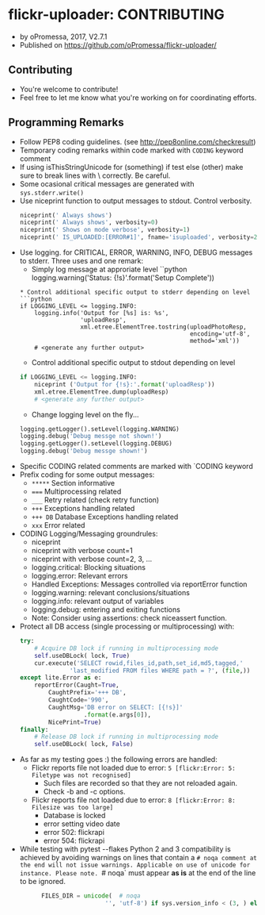# flickr-uploader: CONTRIBUTING
* by oPromessa, 2017, V2.7.1
* Published on https://github.com/oPromessa/flickr-uploader/

## Contributing
* You're welcome to contribute!
* Feel free to let me know what you're working on for coordinating efforts.

## Programming Remarks
* Follow PEP8 coding guidelines. (see http://pep8online.com/checkresult)
* Temporary coding remarks within code marked with `CODING` keyword comment
* If using isThisStringUnicode for (something) if test else (other) make
  sure to break lines with \ correctly. Be careful.
* Some ocasional critical messages are generated with `sys.stderr.write()`
* Use niceprint function to output messages to stdout. Control verbosity.
  ```python
  niceprint(' Always shows')
  niceprint(' Always shows', verbosity=0)
  niceprint(' Shows on mode verbose', verbosity=1)
  niceprint(' IS_UPLOADED:[ERROR#1]', fname='isuploaded', verbosity=2)
  ```
* Use logging. for CRITICAL, ERROR, WARNING, INFO, DEBUG messages to stderr.
  Three uses and one remark:
   * Simply log message at approriate level
   ``python
   logging.warning('Status: {!s}'.format('Setup Complete'))
   ```
   * Control additional specific output to stderr depending on level
   ```python
   if LOGGING_LEVEL <= logging.INFO:
       logging.info('Output for [%s] is: %s',
                    'uploadResp',
                    xml.etree.ElementTree.tostring(uploadPhotoResp,
                                                   encoding='utf-8',
                                                   method='xml'))
       # <generate any further output>
   ```
   * Control additional specific output to stdout depending on level
   ```python
   if LOGGING_LEVEL <= logging.INFO:
       niceprint ('Output for {!s}:'.format('uploadResp'))
       xml.etree.ElementTree.dump(uploadResp)
       # <generate any further output>
   ```
   * Change logging level on the fly...
   ```python
   logging.getLogger().setLevel(logging.WARNING)
   logging.debug('Debug messge not shown!')
   logging.getLogger().setLevel(logging.DEBUG)
   logging.debug('Debug messge shown!')
   ```
* Specific CODING related comments are marked with `CODING keyword
* Prefix coding for some output messages:
   * `*****`   Section informative
   * `===`     Multiprocessing related
   * `___`     Retry related (check retry function)
   * `+++`     Exceptions handling related
   * `+++ DB`  Database Exceptions handling related
   * `xxx`     Error related
* CODING Logging/Messaging groundrules:
   * niceprint
   * niceprint with verbose count=1
   * niceprint with verbose count=2, 3, ...
   * logging.critical: Blocking situations
   * logging.error: Relevant errors
   * Handled Exceptions: Messages controlled via reportError function
   * logging.warning: relevant conclusions/situations
   * logging.info: relevant output of variables
   * logging.debug: entering and exiting functions
   * Note: Consider using assertions: check niceassert function.
* Protect all DB access (single processing or multiprocessing) with:
    ```python
    try:
        # Acquire DB lock if running in multiprocessing mode
        self.useDBLock( lock, True)
        cur.execute('SELECT rowid,files_id,path,set_id,md5,tagged,'
                  'last_modified FROM files WHERE path = ?', (file,))
    except lite.Error as e:
        reportError(Caught=True,
            CaughtPrefix='+++ DB',
            CaughtCode='990',
            CaughtMsg='DB error on SELECT: [{!s}]'
                      .format(e.args[0]),
            NicePrint=True)
    finally:
        # Release DB lock if running in multiprocessing mode
        self.useDBLock( lock, False)
    ```
* As far as my testing goes :) the following errors are handled:
   * Flickr reports file not loaded due to error: `5 [flickr:Error:
   5: Filetype was not recognised]`
      * Such files are recorded so that they are not reloaded again.
      * Check -b and -c options.
   * Flickr reports file not loaded due to error: `8 [flickr:Error:
   8: Filesize was too large]`
      * Database is locked
      * error setting video date
      * error 502: flickrapi
      * error 504: flickrapi
* While testing with pytest --flakes Python 2 and 3 compatibility is
  achieved by avoiding warnings on lines that contain a `# noqa comment at
  the end will not issue warnings. Applicable on use of unicode for
  instance. Please note. `# noqa` must appear **as is** at the end of the
  line to be ignored.
    ```python
          FILES_DIR = unicode(  # noqa
                            '', 'utf-8') if sys.version_info < (3, ) else str('')
    ```
